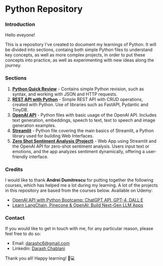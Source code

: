 # Python Repository

### Introduction
Hello eveyone!

This is a repository I've created to document my learnings of Python. It will be divided into sections, containg both simple Python files to understand key concepts, as well as more complex projects, in order to put these concepts into practice, as well as experimenting with new ideas along the journey.

### Sections
1. <strong>[Python Quick Review](/01_python_quick_review/)</strong> - Contains simple Python revision, such as syntax, and working with JSON and HTTP requests.
2. <strong>[REST API with Python](/02_rest_api_with_python/)</strong> - Simple REST API with CRUD operations, created with Python. Use of libraries such as FastAPI, Pydantic and TinyDB.
3. <strong>[OpenAI API](/03_openai_api/)</strong> - Python files with basic usage of the OpenAI API. Includes text generation, embeddings, speech to text, text to speech and image generation examples.
4. <strong>[Streamlit](/04_streamlit/)</strong> - Python file covering the main basics of Streamlit, a Python library used for building Web Interfaces.
5. <strong>[Zero Shot Sentiment Analysis (Project)](/05_zero_shot_sentiment_analysis/)</strong> - Web App using Streamlit and the OpenAI API for zero-shot sentiment analysis. Users input text or emotions, and the app analyzes sentiment dynamically, offering a user-friendly interface.

### Credits
I would like to thank <strong>Andrei Dumitrescu</strong> for putting together the following courses, which has helped me a lot during my learning. A lot of the projects in this repository are based from the courses below. Available on Udemy:
* [OpenAI API with Python Bootcamp: ChatGPT API, GPT-4, DALL·E](https://www.udemy.com/course/openai-api-chatgpt-gpt4-with-python-bootcamp/)
* [Learn LangChain, Pinecone & OpenAI: Build Next-Gen LLM Apps](https://www.udemy.com/course/master-langchain-pinecone-openai-build-llm-applications/)

### Contact
If you would like to get in touch with me, for any particular reason, please feel free to do so:

* Email: [darashc6@gmail.com](mailto:darashc6@gmail.com)
* Linkedin: [Darash Chablani](https://www.linkedin.com/in/darash-chablani)

Thank you all! Happy learning! 🙂💻